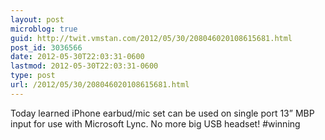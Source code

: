 ```yaml
---
layout: post
microblog: true
guid: http://twit.vmstan.com/2012/05/30/208046020108615681.html
post_id: 3036566
date: 2012-05-30T22:03:31-0600
lastmod: 2012-05-30T22:03:31-0600
type: post
url: /2012/05/30/208046020108615681.html
---
```

Today learned iPhone earbud/mic set can be used on single port 13” MBP input for use with Microsoft Lync. No more big USB headset! #winning
